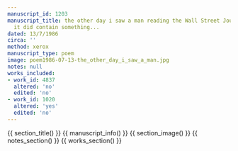 ```yaml
---
manuscript_id: 1203
manuscript_title: the other day i saw a man reading the Wall Street Journal as if
  it did contain something...
dated: 13/7/1986
circa: ''
method: xerox
manuscript_type: poem
image: poem1986-07-13-the_other_day_i_saw_a_man.jpg
notes: null
works_included:
- work_id: 4837
  altered: 'no'
  edited: 'no'
- work_id: 1020
  altered: 'yes'
  edited: 'no'
---
```


{{ section_title() }}
{{ manuscript_info() }}
{{ section_image() }}
{{ notes_section() }}
{{ works_section() }}

